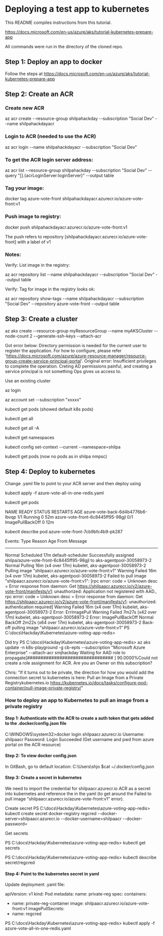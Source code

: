 # Deploying a test app to kubernetes
This README compiles instructions from this tutorial.

https://docs.microsoft.com/en-us/azure/aks/tutorial-kubernetes-prepare-app

All commands were run in the directory of the cloned repo.
## Step 1: Deploy an app to docker
Follow the steps at https://docs.microsoft.com/en-us/azure/aks/tutorial-kubernetes-prepare-app

## Step 2: Create an ACR
### Create new ACR
az acr create --resource-group shilpahackday --subscription "Social Dev" --name shilpahackdayacr

### Login to ACR (needed to use the ACR)
az acr login --name shilpahackdayacr --subscription "Social Dev"

### To get the ACR login server address:
az acr list --resource-group shilpahackday --subscription "Social Dev" --query "[].{acrLoginServer:loginServer}" --output table

### Tag your image:
docker tag azure-vote-front shilpahackdayacr.azurecr.io/azure-vote-front:v1

### Push image to registry:
docker push shilpahackdayacr.azurecr.io/azure-vote-front:v1

The push refers to repository [shilpahackdayacr.azurecr.io/azure-vote-front] with a label of v1

### Notes:
Verify: List image in the registry:

az acr repository list --name shilpahackdayacr --subscription "Social Dev" --output table

Verify: Tag for image in the registry looks ok:

az acr repository show-tags --name shilpahackdayacr --subscription "Social Dev" --repository azure-vote-front --output table

## Step 3: Create a cluster
az aks create --resource-group myResourceGroup --name myAKSCluster --node-count 2 --generate-ssh-keys --attach-acr <myacrName>

Got error below:
Directory permission is needed for the current user to register the application. For how to configure, please refer 'https://docs.microsoft.com/azure/azure-resource-manager/resource-group-create-service-principal-portal'. Original error: Insufficient privileges to complete the operation.
Creting AD permissions painful, and creating a service principal is not something Ops gives us access to.

Use an existing cluster

az login

az account set --subscription "xxxxx"

kubectl get pods
(showed default k8s pods)

kubectl get all

kubectl get all -A

kubectl get namespaces

kubectl config set-context --current --namespace=shilpa

kubectl get pods
(now no pods as in shilpa nmpsc)

## Step 4: Deploy to kubernetes
Change .yaml file to point to your ACR server and then deploy using

kubectl apply -f azure-vote-all-in-one-redis.yaml


kubectl get pods

NAME                                READY   STATUS             RESTARTS   AGE
azure-vote-back-6d4b4776b6-lbvqp    1/1     Running            0          52m
azure-vote-front-6c8445ff95-98gjl   0/1     ImagePullBackOff   0          12m


kubectl describe pod azure-vote-front-7cb9bfc4b9-pk287

Events:
  Type     Reason     Age                   From                               Message
  ----     ------     ----                  ----                               -------
  Normal   Scheduled  17m                   default-scheduler                  Successfully assigned shilpa/azure-vote-front-6c8445ff95-98gjl to aks-agentpool-30058973-2
  Normal   Pulling    16m (x4 over 17m)     kubelet, aks-agentpool-30058973-2  Pulling image "shilpaacr.azurecr.io/azure-vote-front:v1"
  Warning  Failed     16m (x4 over 17m)     kubelet, aks-agentpool-30058973-2  Failed to pull image "shilpaacr.azurecr.io/azure-vote-front:v1": [rpc error: code = Unknown desc = Error response from daemon: Get https://shilpaacr.azurecr.io/v2/azure-vote-front/manifests/v1: unauthorized: Application not registered with AAD., rpc error: code = Unknown desc = Error response from daemon: Get https://shilpaacr.azurecr.io/v2/azure-vote-front/manifests/v1: unauthorized: authentication required]
  Warning  Failed     16m (x4 over 17m)     kubelet, aks-agentpool-30058973-2  Error: ErrImagePull
  Warning  Failed     7m27s (x42 over 17m)  kubelet, aks-agentpool-30058973-2  Error: ImagePullBackOff
  Normal   BackOff    2m22s (x64 over 17m)  kubelet, aks-agentpool-30058973-2  Back-off pulling image "shilpaacr.azurecr.io/azure-vote-front:v1"
PS C:\docs\Hackday\Kubernetes\azure-voting-app-redis>

Did try
PS C:\docs\Hackday\Kubernetes\azure-voting-app-redis> az aks update -n k8s-playground -g cb-epts --subscription "Microsoft Azure Enterprise" --attach-acr smjhackday
Waiting for AAD role to propagate[################################    ]  90.0000%Could not create a role assignment for ACR. Are you an Owner on this subscription?

Chris:
"If it turns out to be private, the direction for how you would add the connection secret to kubernetes is here:
Pull an Image from a Private Registrykubernetes.io
https://kubernetes.io/docs/tasks/configure-pod-container/pull-image-private-registry/"

### How to deploy an app to Kubernetes to pull an image from a private registry

#### Step 1: Authenticate with the ACR to create a auth token that gets added to the .docker/config.json file

C:\WINDOWS\system32>docker login shilpaacr.azurecr.io
Username: shilpaacr
Password:
Login Succeeded
(Get username and pwd from azure portal on the ACR resource)

#### Step 2: To view docker config.json
In GitBash, go to default location: C:\Users\shjo
$cat ~/.docker/config.json

#### Step 3: Create a secret in kubernetes

We need to import the credential for shilpaacr.azurecr.io ACR as a secret into kubernetes and reference the in the yaml (to get around the Failed to pull image "shilpaacr.azurecr.io/azure-vote-front:v1" error).

Create secret
PS C:\docs\Hackday\Kubernetes\azure-voting-app-redis> kubectl create secret docker-registry regcred --docker-server=shilpaacr.azurecr.io --docker-username=shilpaacr --docker-password=<getyourpwdfromazureportal>

Get secrets

PS C:\docs\Hackday\Kubernetes\azure-voting-app-redis> kubectl get secrets

PS C:\docs\Hackday\Kubernetes\azure-voting-app-redis> kubectl describe secret/regcred

#### Step 4: Point to the kubernetes secret in yaml
Update deployment .yaml file:

apiVersion: v1
kind: Pod
metadata:
  name: private-reg
spec:
  containers:
  - name: private-reg-container
    image: shilpaacr.azurecr.io/azure-vote-front:v1
  imagePullSecrets:
  - name: regcred
		 
PS C:\docs\Hackday\Kubernetes\azure-voting-app-redis> kubectl apply -f azure-vote-all-in-one-redis.yaml


